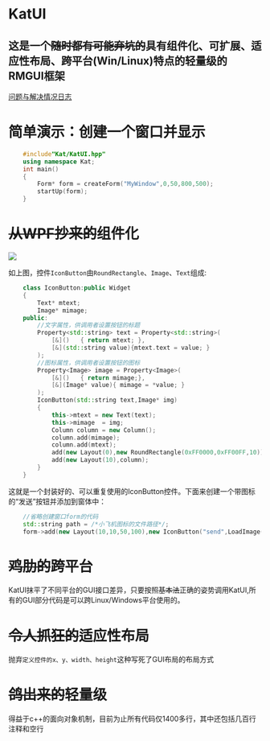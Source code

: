 # KatUI
## 这是一个~~随时都有可能弃坑的~~具有组件化、可扩展、适应性布局、跨平台(Win/Linux)特点的轻量级的RMGUI框架

[问题与解决情况日志](log.md)

# 简单演示：创建一个窗口并显示
```c++
    #include"Kat/KatUI.hpp"
    using namespace Kat;
    int main()
    {
        Form* form = createForm("MyWindow",0,50,800,500);
        startUp(form);
    }

```

# ~~从WPF抄来的~~组件化
![](https://raw.githubusercontent.com/Yoorkin/KatUI/master/Resource/iconBtn.png)

如上图，控件`IconButton`由`RoundRectangle`、`Image`、`Text`组成:
```c++
    class IconButton:public Widget
    {
        Text* mtext;
        Image* mimage;
    public:
        //文字属性，供调用者设置按钮的标题
        Property<std::string> text = Property<std::string>(
            [&]()   { return mtext; },
            [&](std::string value){mtext.text = value; }
        );
        //图标属性，供调用者设置按钮的图标
        Property<Image> image = Property<Image>(
            [&]()   { return mimage;},
            [&](Image* value){ mimage = *value; }
        );
        IconButton(std::string text,Image* img)
        {
            this->mtext = new Text(text);
            this->mimage  = img;
            Column column = new Column();
            column.add(mimage);
            column.add(mtext);
            add(new Layout(0),new RoundRectangle(0xFF0000,0xFF00FF,10));//管他什么颜色啦这里就演示一下
            add(new Layout(10),column);
        }
    }
```
这就是一个封装好的、可以重复使用的IconButton控件。下面来创建一个带图标的“发送”按钮并添加到窗体中：

```c++
    //省略创建窗口form的代码
    std::string path = /*小飞机图标的文件路径*/;
    form->add(new Layout(10,10,50,100),new IconButton("send",LoadImage(path)));
```

# ~~鸡肋的~~跨平台
KatUI抹平了不同平台的GUI接口差异，只要按照~~基本法~~正确的姿势调用KatUI,所有的GUI部分代码是可以跨Linux/Windows平台使用的。

# ~~令人抓狂的~~适应性布局
抛弃`定义控件的x、y、width、height`这种写死了GUI布局的布局方式

# ~~鸽出来的~~轻量级
得益于c++的面向对象机制，目前为止所有代码仅1400多行，其中还包括几百行注释和空行

